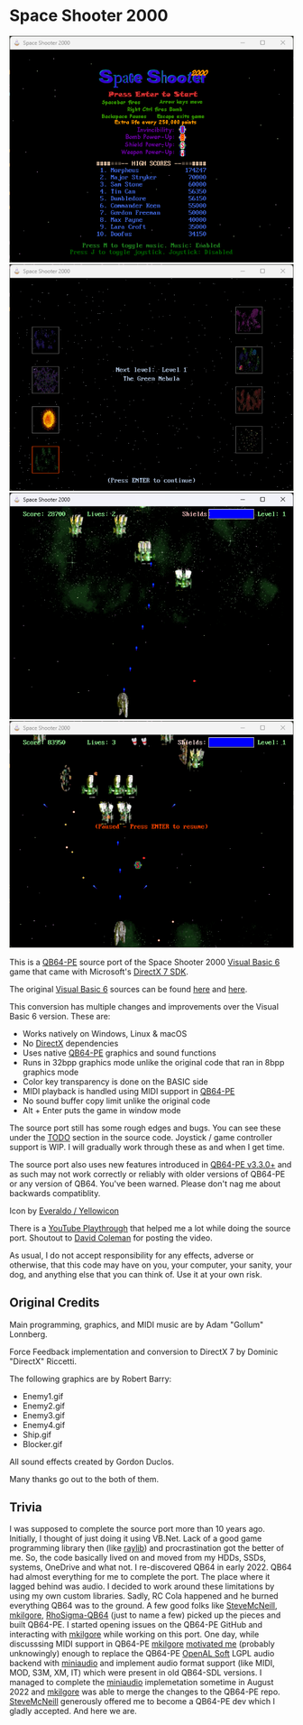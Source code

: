 # Space Shooter 2000

![Screenshot](screenshots/screenshot1.png)
![Screenshot](screenshots/screenshot2.png)
![Screenshot](screenshots/screenshot3.png)
![Screenshot](screenshots/screenshot4.png)

This is a [QB64-PE](https://github.com/QB64-Phoenix-Edition/QB64pe) source port of the Space Shooter 2000 [Visual Basic 6](https://winworldpc.com/product/microsoft-visual-bas/60) game that came with Microsoft's [DirectX 7 SDK](https://github.com/oxiKKK/dx7sdk).

The original [Visual Basic 6](https://winworldpc.com/product/microsoft-visual-bas/60) sources can be found [here](https://github.com/oxiKKK/dx7sdk/tree/main/dx7sdk-700.1/samples/multimedia/vbsamples/dxmisc/src/spaceshooter) and [here](https://github.com/orbitersim/orbiter/tree/main/Extern/mssdk_dx7/samples/Multimedia/VBSamples/DXMisc/src/SpaceShooter).

This conversion has multiple changes and improvements over the Visual Basic 6 version. These are:

- Works natively on Windows, Linux & macOS
- No [DirectX](https://en.wikipedia.org/wiki/DirectX) dependencies
- Uses native [QB64-PE](https://github.com/QB64-Phoenix-Edition/QB64pe) graphics and sound functions
- Runs in 32bpp graphics mode unlike the original code that ran in 8bpp graphics mode
- Color key transparency is done on the BASIC side
- MIDI playback is handled using MIDI support in [QB64-PE](https://github.com/QB64-Phoenix-Edition/QB64pe)
- No sound buffer copy limit unlike the original code
- Alt + Enter puts the game in window mode

The source port still has some rough edges and bugs. You can see these under the [TODO](https://github.com/a740g/SpaceShooter2K/blob/master/SpaceShooter2k.bas#L7) section in the source code. Joystick / game controller support is WIP. I will gradually work through these as and when I get time.

The source port also uses new features introduced in [QB64-PE v3.3.0+](https://github.com/QB64-Phoenix-Edition/QB64pe/releases) and as such may not work correctly or reliably with older versions of QB64-PE or any version of QB64. You've been warned. Please don't nag me about backwards compatiblity.

Icon by [Everaldo / Yellowicon](https://iconarchive.com/artist/everaldo.html)

There is a [YouTube Playthrough](https://www.youtube.com/watch?v=LnUwmS-mYPA) that helped me a lot while doing the source port. Shoutout to [David Coleman](https://www.youtube.com/user/TheFieryDreamer) for posting the video.

As usual, I do not accept responsibility for any effects, adverse or otherwise, that this code may have on you, your computer, your sanity, your dog, and anything else that you can think of. Use it at your own risk.

## Original Credits

Main programming, graphics, and MIDI music are by Adam "Gollum" Lonnberg.

Force Feedback implementation and conversion to DirectX 7 by Dominic "DirectX" Riccetti.

The following graphics are by Robert Barry:

- Enemy1.gif
- Enemy2.gif
- Enemy3.gif
- Enemy4.gif
- Ship.gif
- Blocker.gif

All sound effects created by Gordon Duclos.

Many thanks go out to the both of them.

## Trivia

I was supposed to complete the source port more than 10 years ago. Initially, I thought of just doing it using VB.Net. Lack of a good game programming library then (like [raylib](https://www.raylib.com/)) and procrastination got the better of me. So, the code basically lived on and moved from my HDDs, SSDs, systems, OneDrive and what not. I re-discovered QB64 in early 2022. QB64 had almost everything for me to complete the port. The place where it lagged behind was audio. I decided to work around these limitations by using my own custom libraries. Sadly, RC Cola happened and he burned everything QB64 was to the ground. A few good folks like [SteveMcNeill](https://github.com/SteveMcNeill), [mkilgore](https://github.com/mkilgore), [RhoSigma-QB64](https://github.com/RhoSigma-QB64) (just to name a few) picked up the pieces and built QB64-PE. I started opening issues on the QB64-PE GitHub and interacting with [mkilgore](https://github.com/mkilgore) while working on this port. One day, while discusssing MIDI support in QB64-PE [mkilgore](https://github.com/mkilgore) [motivated me](https://github.com/QB64-Phoenix-Edition/QB64pe/issues/115#issuecomment-1176112854) (probably unknowingly) enough to replace the QB64-PE [OpenAL Soft](https://github.com/kcat/openal-soft) LGPL audio backend with [miniaudio](https://miniaud.io/) and implement audio format support (like MIDI, MOD, S3M, XM, IT) which were present in old QB64-SDL versions. I managed to complete the [miniaudio](https://miniaud.io/) implemetation sometime in August 2022 and [mkilgore](https://github.com/mkilgore) was able to merge the changes to the QB64-PE repo. [SteveMcNeill](https://github.com/SteveMcNeill) generously offered me to become a QB64-PE dev which I gladly accepted. And here we are.
